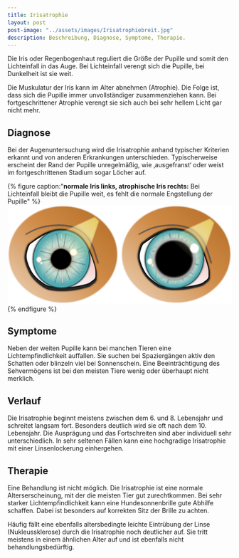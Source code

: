 ```yaml
---
title: Irisatrophie
layout: post
post-image: "../assets/images/Irisatrophiebreit.jpg"
description: Beschreibung, Diagnose, Symptome, Therapie.
---
```


Die Iris oder Regenbogenhaut reguliert die Größe der Pupille und somit den Lichteinfall in das Auge. Bei Lichteinfall verengt sich die Pupille, bei Dunkelheit ist sie weit.

Die Muskulatur der Iris kann im Alter abnehmen (Atrophie). Die Folge ist, dass sich die Pupille immer unvollständiger zusammenziehen kann. Bei fortgeschrittener Atrophie verengt sie sich auch bei sehr hellem Licht gar  nicht mehr.

## Diagnose

Bei der Augenuntersuchung wird die Irisatrophie anhand typischer Kriterien erkannt und von anderen Erkrankungen unterschieden. Typischerweise erscheint der Rand der Pupille unregelmäßig, wie ‚ausgefranst‘ oder weist im fortgeschrittenen Stadium sogar Löcher auf. 

{% figure caption:"**normale Iris links, atrophische Iris rechts:** Bei Lichteinfall bleibt die Pupille weit, es fehlt die normale Engstellung der Pupille" %}
![Lidrandtumor-OP](../assets/images/Irisatrophie.png)
{% endfigure %}

## Symptome

Neben der weiten Pupille kann bei manchen Tieren eine Lichtempfindlichkeit auffallen. Sie suchen bei Spaziergängen aktiv den Schatten oder blinzeln viel bei Sonnenschein. Eine Beeinträchtigung des Sehvermögens ist bei den meisten Tiere wenig oder überhaupt nicht merklich. 

## Verlauf

Die Irisatrophie beginnt meistens zwischen dem 6. und 8. Lebensjahr und schreitet langsam fort. Besonders deutlich wird sie oft nach dem 10. Lebensjahr. Die Ausprägung und das Fortschreiten sind aber individuell sehr unterschiedlich. In sehr seltenen Fällen kann eine hochgradige Irisatrophie mit einer Linsenlockerung einhergehen. 

## Therapie

Eine Behandlung ist nicht möglich. Die Irisatrophie ist eine normale Alterserscheinung, mit der die meisten Tier gut zurechtkommen. Bei sehr starker Lichtempfindlichkeit kann eine Hundesonnenbrille gute Abhilfe schaffen. Dabei ist besonders auf korrekten Sitz der Brille zu achten.

Häufig fällt eine ebenfalls altersbedingte leichte Eintrübung der Linse (Nukleussklerose) durch die Irisatrophie noch deutlicher auf. Sie tritt meistens in einem ähnlichen Alter auf und ist ebenfalls nicht behandlungsbedürftig.
